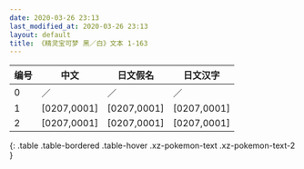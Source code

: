 ```yaml
---
date: 2020-03-26 23:13
last_modified_at: 2020-03-26 23:13
layout: default
title: 《精灵宝可梦 黑／白》文本 1-163
---
```

| 编号 | 中文 | 日文假名 | 日文汉字 |
| ---- | ---- | ---- | --- |
| 0 | ／ | ／ | ／ |
| 1 | [0207,0001] | [0207,0001] | [0207,0001] |
| 2 | [0207,0001] | [0207,0001] | [0207,0001] |
{: .table .table-bordered .table-hover .xz-pokemon-text .xz-pokemon-text-2 }